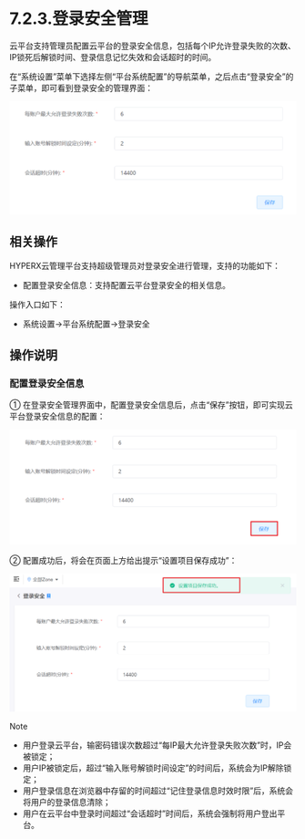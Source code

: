 # 7.2.3.登录安全管理

云平台支持管理员配置云平台的登录安全信息，包括每个IP允许登录失败的次数、IP锁死后解锁时间、登录信息记忆失效和会话超时的时间。

在“系统设置”菜单下选择左侧“平台系统配置”的导航菜单，之后点击“登录安全”的子菜单，即可看到登录安全的管理界面：

![image-20210127135554676](login_safe.assets/image-20210127135554676.png)

## 相关操作

HYPERX云管理平台支持超级管理员对登录安全进行管理，支持的功能如下：

- 配置登录安全信息：支持配置云平台登录安全的相关信息。

操作入口如下：

- 系统设置→平台系统配置→登录安全

## 操作说明

### 配置登录安全信息

① 在登录安全管理界面中，配置登录安全信息后，点击“保存”按钮，即可实现云平台登录安全信息的配置：

![image-20210127135643081](login_safe.assets/image-20210127135643081.png)

② 配置成功后，将会在页面上方给出提示“设置项目保存成功”：

![image-20210127135705570](login_safe.assets/image-20210127135705570.png)

> [!NOTE]
>
> - 用户登录云平台，输密码错误次数超过“每IP最大允许登录失败次数”时，IP会被锁定；
> - 用户IP被锁定后，超过“输入账号解锁时间设定”的时间后，系统会为IP解除锁定；
> - 用户登录信息在浏览器中存留的时间超过“记住登录信息时效时限”后，系统会将用户的登录信息清除；
> - 用户在云平台中登录时间超过“会话超时”时间后，系统会强制将用户登出平台。